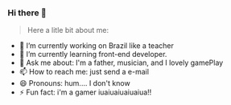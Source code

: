 ### Hi there 👋
> Here a litle bit about me:

- 🔭 I’m currently working on Brazil like a teacher
- 🌱 I’m currently learning front-end developer.
- 💬 Ask me about: I'm a father, musician, and I lovely gamePlay
- 📫 How to reach me: just send a e-mail
- 😄 Pronouns: hum.... I don't know
- ⚡ Fun fact: i'm a gamer iuaiuaiuaiuaiua!!
